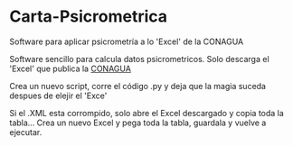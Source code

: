 # Carta-Psicrometrica
Software para aplicar psicrometría a lo 'Excel' de la CONAGUA

Software sencillo para calcula datos psicrometricos. Solo descarga el 'Excel' que publica la [CONAGUA](https://smn.conagua.gob.mx/es/observando-el-tiempo/estaciones-meteorologicas-automaticas-ema-s)

Crea un nuevo script, corre el código .py y deja que la magia suceda despues de elejir el 'Exce'

Si el .XML esta corrompido, solo abre el Excel descargado y copia toda la tabla... Crea un nuevo Excel y pega toda la tabla, guardala y vuelve a ejecutar.
